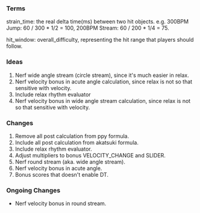 ### Terms

strain_time: the real delta time(ms) between two hit objects. e.g. 300BPM Jump: 60 / 300 * 1/2 = 100, 200BPM Stream: 60 / 200 * 1/4 = 75.

hit_window: overall_difficulty, representing the hit range that players should follow.

### Ideas

1. Nerf wide angle stream (circle stream), since it's much easier in relax.
1. Nerf velocity bonus in acute angle calculation, since relax is not so that sensitive with velocity.
1. Include relax rhythm evaluator
1. Nerf velocity bonus in wide angle stream calculation, since relax is not so that sensitive with velocity.

### Changes

1. Remove all post calculation from ppy formula.
1. Include all post calculation from akatsuki formula.
1. Include relax rhythm evaluator.
1. Adjust multipliers to bonus VELOCITY_CHANGE and SLIDER.
1. Nerf round stream (aka. wide angle stream).
1. Nerf velocity bonus in acute angle.
1. Bonus scores that doesn't enable DT.

### Ongoing Changes

- Nerf velocity bonus in round stream.